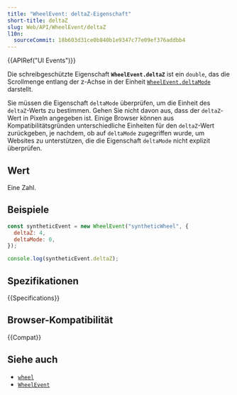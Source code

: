 ```yaml
---
title: "WheelEvent: deltaZ-Eigenschaft"
short-title: deltaZ
slug: Web/API/WheelEvent/deltaZ
l10n:
  sourceCommit: 18b603d31ce0b840b1e9347c77e09ef376addbb4
---
```


{{APIRef("UI Events")}}

Die schreibgeschützte Eigenschaft **`WheelEvent.deltaZ`** ist ein `double`, das die Scrollmenge entlang der z-Achse in der Einheit [`WheelEvent.deltaMode`](/de/docs/Web/API/WheelEvent/deltaMode) darstellt.

Sie müssen die Eigenschaft `deltaMode` überprüfen, um die Einheit des `deltaZ`-Werts zu bestimmen. Gehen Sie nicht davon aus, dass der `deltaZ`-Wert in Pixeln angegeben ist. Einige Browser können aus Kompatibilitätsgründen unterschiedliche Einheiten für den `deltaZ`-Wert zurückgeben, je nachdem, ob auf `deltaMode` zugegriffen wurde, um Websites zu unterstützen, die die Eigenschaft `deltaMode` nicht explizit überprüfen.

## Wert

Eine Zahl.

## Beispiele

```js
const syntheticEvent = new WheelEvent("syntheticWheel", {
  deltaZ: 4,
  deltaMode: 0,
});

console.log(syntheticEvent.deltaZ);
```

## Spezifikationen

{{Specifications}}

## Browser-Kompatibilität

{{Compat}}

## Siehe auch

- [`wheel`](/de/docs/Web/API/Element/wheel_event)
- [`WheelEvent`](/de/docs/Web/API/WheelEvent)
